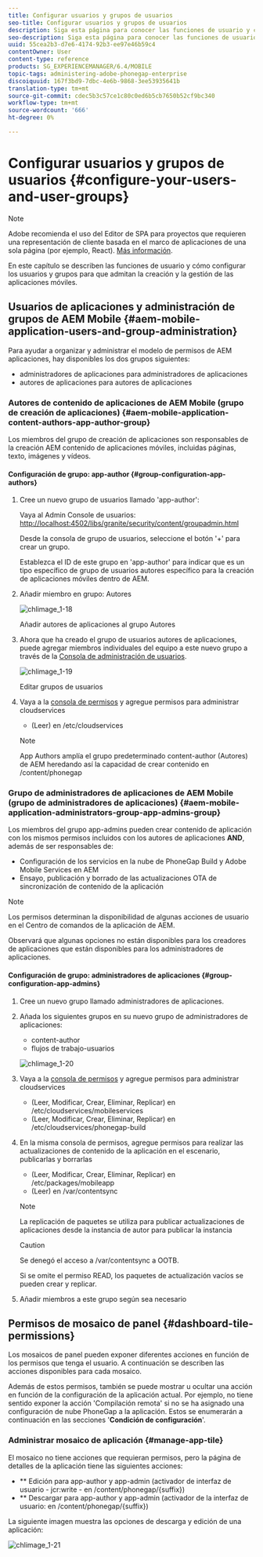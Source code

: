 ```yaml
---
title: Configurar usuarios y grupos de usuarios
seo-title: Configurar usuarios y grupos de usuarios
description: Siga esta página para conocer las funciones de usuario y cómo configurar los usuarios y grupos para que admitan la creación y la gestión de las aplicaciones móviles.
seo-description: Siga esta página para conocer las funciones de usuario y cómo configurar los usuarios y grupos para que admitan la creación y la gestión de las aplicaciones móviles.
uuid: 55cea2b3-d7e6-4174-92b3-ee97e46b59c4
contentOwner: User
content-type: reference
products: SG_EXPERIENCEMANAGER/6.4/MOBILE
topic-tags: administering-adobe-phonegap-enterprise
discoiquuid: 167f3bd9-7dbc-4e6b-9868-3ee53935641b
translation-type: tm+mt
source-git-commit: cdec5b3c57ce1c80c0ed6b5cb7650b52cf9bc340
workflow-type: tm+mt
source-wordcount: '666'
ht-degree: 0%

---
```



# Configurar usuarios y grupos de usuarios {#configure-your-users-and-user-groups}

>[!NOTE]
>
>Adobe recomienda el uso del Editor de SPA para proyectos que requieren una representación de cliente basada en el marco de aplicaciones de una sola página (por ejemplo, React). [Más información](/help/sites-developing/spa-overview.md).

En este capítulo se describen las funciones de usuario y cómo configurar los usuarios y grupos para que admitan la creación y la gestión de las aplicaciones móviles.

## Usuarios de aplicaciones y administración de grupos de AEM Mobile {#aem-mobile-application-users-and-group-administration}

Para ayudar a organizar y administrar el modelo de permisos de AEM aplicaciones, hay disponibles los dos grupos siguientes:

* administradores de aplicaciones para administradores de aplicaciones
* autores de aplicaciones para autores de aplicaciones

### Autores de contenido de aplicaciones de AEM Mobile (grupo de creación de aplicaciones) {#aem-mobile-application-content-authors-app-author-group}

Los miembros del grupo de creación de aplicaciones son responsables de la creación AEM contenido de aplicaciones móviles, incluidas páginas, texto, imágenes y vídeos.

#### Configuración de grupo: app-author {#group-configuration-app-authors}

1. Cree un nuevo grupo de usuarios llamado &#39;app-author&#39;:

   Vaya al Admin Console de usuarios: [http://localhost:4502/libs/granite/security/content/groupadmin.html](http://localhost:4502/libs/granite/security/content/groupadmin.html)

   Desde la consola de grupo de usuarios, seleccione el botón &#39;+&#39; para crear un grupo.

   Establezca el ID de este grupo en &#39;app-author&#39; para indicar que es un tipo específico de grupo de usuarios autores específico para la creación de aplicaciones móviles dentro de AEM.

1. Añadir miembro en grupo: Autores

   ![chlimage_1-18](assets/chlimage_1-18.png)

   Añadir autores de aplicaciones al grupo Autores

1. Ahora que ha creado el grupo de usuarios autores de aplicaciones, puede agregar miembros individuales del equipo a este nuevo grupo a través de la [Consola de administración de usuarios](http://localhost:4502/libs/granite/security/content/useradmin.md).

   ![chlimage_1-19](assets/chlimage_1-19.png)

   Editar grupos de usuarios

1. Vaya a la [consola de permisos](http://localhost:4502/useradmin) y agregue permisos para administrar cloudservices

   * (Leer) en /etc/cloudservices
   >[!NOTE]
   >
   >App Authors amplía el grupo predeterminado content-author (Autores) de AEM heredando así la capacidad de crear contenido en /content/phonegap

### Grupo de administradores de aplicaciones de AEM Mobile (grupo de administradores de aplicaciones) {#aem-mobile-application-administrators-group-app-admins-group}

Los miembros del grupo app-admins pueden crear contenido de aplicación con los mismos permisos incluidos con los autores de aplicaciones **AND**, además de ser responsables de:

* Configuración de los servicios en la nube de PhoneGap Build y Adobe Mobile Services en AEM
* Ensayo, publicación y borrado de las actualizaciones OTA de sincronización de contenido de la aplicación

>[!NOTE]
>
>Los permisos determinan la disponibilidad de algunas acciones de usuario en el Centro de comandos de la aplicación de AEM.
>
>Observará que algunas opciones no están disponibles para los creadores de aplicaciones que están disponibles para los administradores de aplicaciones.

#### Configuración de grupo: administradores de aplicaciones {#group-configuration-app-admins}

1. Cree un nuevo grupo llamado administradores de aplicaciones.
1. Añada los siguientes grupos en su nuevo grupo de administradores de aplicaciones:

   * content-author
   * flujos de trabajo-usuarios

   ![chlimage_1-20](assets/chlimage_1-20.png)

1. Vaya a la [consola de permisos](http://localhost:4502/useradmin) y agregue permisos para administrar cloudservices

   * (Leer, Modificar, Crear, Eliminar, Replicar) en /etc/cloudservices/mobileservices
   * (Leer, Modificar, Crear, Eliminar, Replicar) en /etc/cloudservices/phonegap-build

1. En la misma consola de permisos, agregue permisos para realizar las actualizaciones de contenido de la aplicación en el escenario, publicarlas y borrarlas

   * (Leer, Modificar, Crear, Eliminar, Replicar) en /etc/packages/mobileapp
   * (Leer) en /var/contentsync

   >[!NOTE]
   >
   >La replicación de paquetes se utiliza para publicar actualizaciones de aplicaciones desde la instancia de autor para publicar la instancia

   >[!CAUTION]
   >
   >Se denegó el acceso a /var/contentsync a OOTB.
   >
   >Si se omite el permiso READ, los paquetes de actualización vacíos se pueden crear y replicar.

1. Añadir miembros a este grupo según sea necesario

## Permisos de mosaico de panel {#dashboard-tile-permissions}

Los mosaicos de panel pueden exponer diferentes acciones en función de los permisos que tenga el usuario. A continuación se describen las acciones disponibles para cada mosaico.

Además de estos permisos, también se puede mostrar u ocultar una acción en función de la configuración de la aplicación actual. Por ejemplo, no tiene sentido exponer la acción &#39;Compilación remota&#39; si no se ha asignado una configuración de nube PhoneGap a la aplicación. Estos se enumerarán a continuación en las secciones &#39;**Condición de configuración**&#39;.

### Administrar mosaico de aplicación {#manage-app-tile}

El mosaico no tiene acciones que requieran permisos, pero la página de detalles de la aplicación tiene las siguientes acciones:

* ** Edición para app-author y app-admin (activador de interfaz de usuario - jcr:write - en /content/phonegap/{suffix})
* ** Descargar para app-author y app-admin (activador de la interfaz de usuario: en /content/phonegap/{suffix})

La siguiente imagen muestra las opciones de descarga y edición de una aplicación:

![chlimage_1-21](assets/chlimage_1-21.png)

